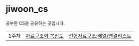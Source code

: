 # jiwoon_cs
공부한 CS을 공유하는 곳입니다.

<table>
<tr><td>1주차</td><td><a href = "https://nebulaisme.tistory.com/46">자료구조와 복잡도</a></td><td><a href = "https://nebulaisme.tistory.com/47">선형자료구조:배열/연결리스트</a></td></tr>
  
</table>
